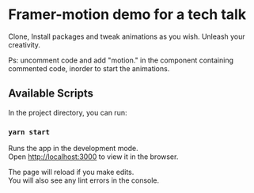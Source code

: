 # Framer-motion demo for a tech talk

Clone, Install packages and tweak animations as you wish. Unleash your creativity.

Ps: uncomment code and add "motion." in the component containing commented code, inorder to start the animations.

## Available Scripts

In the project directory, you can run:

### `yarn start`

Runs the app in the development mode.\
Open [http://localhost:3000](http://localhost:3000) to view it in the browser.

The page will reload if you make edits.\
You will also see any lint errors in the console.
